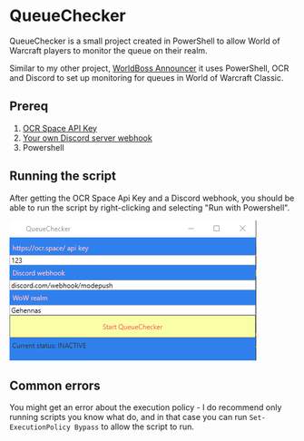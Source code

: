 # QueueChecker

QueueChecker is a small project created in PowerShell to allow World of Warcraft players to monitor the queue on their realm.

Similar to my other project, [WorldBoss Announcer](https://github.com/infernuxmonster/Worldboss-Announcer) it uses PowerShell, OCR and Discord to set up monitoring for queues in World of Warcraft Classic.

## Prereq

1. [OCR Space API Key](https://ocr.space/ocrapi/freekey)
2. [Your own Discord server webhook](https://support.discord.com/hc/en-us/articles/228383668-Intro-to-Webhooks)
3. Powershell

## Running the script

After getting the OCR Space Api Key and a Discord webhook, you should be able to run the script by right-clicking and selecting "Run with Powershell".

![](https://github.com/infernuxmonster/QueueChecker/blob/main/QueueChecker.PNG?raw=true)

## Common errors

You might get an error about the execution policy - I do recommend only running scripts you know what do, and in that case you can run `Set-ExecutionPolicy Bypass` to allow the script to run.
